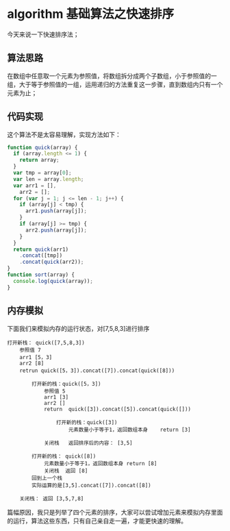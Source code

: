 # algorithm 基础算法之快速排序

今天来说一下快速排序法；

## 算法思路

在数组中任意取一个元素为参照值，将数组拆分成两个子数组，小于参照值的一组，大于等于参照值的一组，运用递归的方法重复这一步骤，直到数组内只有一个元素为止；

## 代码实现

这个算法不是太容易理解，实现方法如下：

```js
function quick(array) {
  if (array.length <= 1) {
    return array;
  }
  var tmp = array[0];
  var len = array.length;
  var arr1 = [],
    arr2 = [];
  for (var j = 1; j <= len - 1; j++) {
    if (array[j] < tmp) {
      arr1.push(array[j]);
    }
    if (array[j] >= tmp) {
      arr2.push(array[j]);
    }
  }
  return quick(arr1)
    .concat([tmp])
    .concat(quick(arr2));
}
function sort(array) {
  console.log(quick(array));
}
```

## 内存模拟

下面我们来模拟内存的运行状态，对[7,5,8,3]进行排序

```
打开新栈： quick([7,5,8,3])
    参照值 7
    arr1 [5，3]
    arr2 [8]
    retrun quick([5，3]).concat([7]).concat(quick([8]))

        打开新的栈：quick([5，3])
            参照值 5
            arr1 [3]
            arr2 []
            return  quick([3]).concat([5]).concat(quick([]))

                打开新的栈：quick([3])
                    元素数量小于等于1，返回数组本身    return [3]

            关闭栈   返回排序后的内容： [3,5]

        打开新的栈： quick([8])  
            元素数量小于等于1，返回数组本身 return [8]
            关闭栈  返回 [8]
        回到上一个栈
        实际运算的是[3,5].concat([7]).concat([8])

    关闭栈： 返回 [3,5,7,8]
```

篇幅原因，我只是列举了四个元素的排序，大家可以尝试增加元素来模拟内存里面的运行，算法这些东西，只有自己亲自走一遍，才能更快速的理解。

